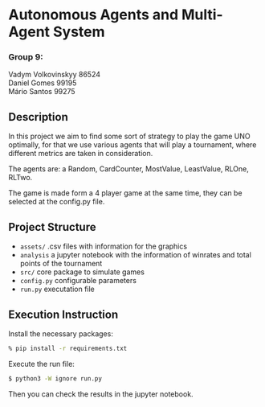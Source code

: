 # Autonomous Agents and Multi-Agent System

### Group 9: 
Vadym Volkovinskyy 86524  
Daniel Gomes 99195  
Mário Santos 99275


## Description
In this project we aim to find some sort of strategy to play the game UNO optimally, for that we use various agents that will play a tournament, where different metrics are taken in consideration.

The agents are: a Random, CardCounter, MostValue, LeastValue, RLOne, RLTwo.

The game is made form a 4 player game at the same time, they can be selected at the config.py file.

## Project Structure

 - `assets/` .csv files with information for the graphics
 - `analysis` a jupyter notebook with the information of winrates and total points of the tournament
 - `src/` core package to simulate games
 - `config.py` configurable parameters
 - `run.py` executation file

## Execution Instruction

Install the necessary packages:

```bash
% pip install -r requirements.txt
```

Execute the run file:

```bash
$ python3 -W ignore run.py
```

Then you can check the results in the jupyter notebook.
